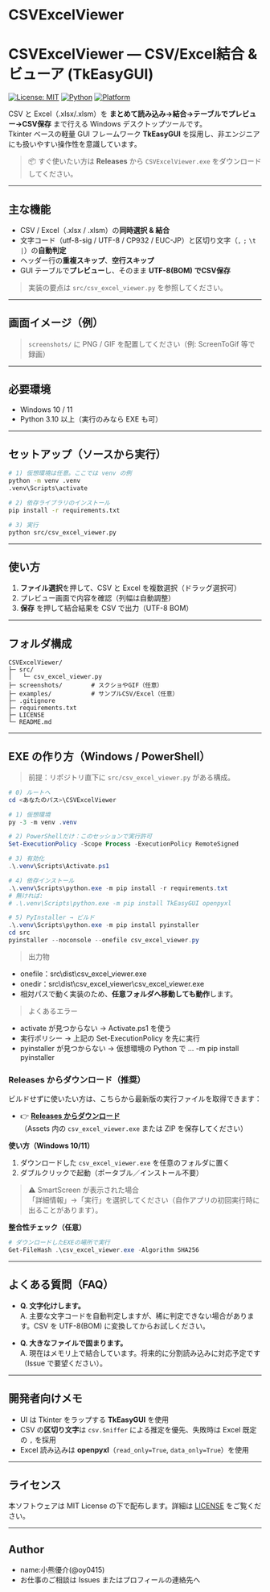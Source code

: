 # CSVExcelViewer
# CSVExcelViewer — CSV/Excel結合 & ビューア (TkEasyGUI)

[![License: MIT](https://img.shields.io/badge/License-MIT-green.svg)](#license)
[![Python](https://img.shields.io/badge/Python-3.10%2B-blue.svg)](#%E5%BF%85%E8%A6%81%E7%92%B0%E5%A2%83)
[![Platform](https://img.shields.io/badge/Platform-Windows%2010%2F11-lightgrey.svg)]()

CSV と Excel（.xlsx/.xlsm）を **まとめて読み込み→結合→テーブルでプレビュー→CSV保存** まで行える Windows デスクトップツールです。  
Tkinter ベースの軽量 GUI フレームワーク **TkEasyGUI** を採用し、非エンジニアにも扱いやすい操作性を意識しています。

> 📦 すぐ使いたい方は **Releases** から `CSVExcelViewer.exe` をダウンロードしてください。

---

## 主な機能

- CSV / Excel（.xlsx / .xlsm）の**同時選択 & 結合**
- 文字コード（utf-8-sig / UTF-8 / CP932 / EUC-JP）と区切り文字（`,` `;` `\t` `|`）の**自動判定**
- ヘッダー行の**重複スキップ**、**空行スキップ**
- GUI テーブルで**プレビュー**し、そのまま **UTF-8(BOM) でCSV保存**
> 実装の要点は `src/csv_excel_viewer.py` を参照してください。

---

## 画面イメージ（例）

> `screenshots/` に PNG / GIF を配置してください（例: ScreenToGif 等で録画）

---

## 必要環境

- Windows 10 / 11
- Python 3.10 以上（実行のみなら EXE も可）

---

## セットアップ（ソースから実行）

```bash
# 1) 仮想環境は任意。ここでは venv の例
python -m venv .venv
.venv\Scripts\activate

# 2) 依存ライブラリのインストール
pip install -r requirements.txt

# 3) 実行
python src/csv_excel_viewer.py
```

---

## 使い方

1. **ファイル選択**を押して、CSV と Excel を複数選択（ドラッグ選択可）  
2. プレビュー画面で内容を確認（列幅は自動調整）  
3. **保存** を押して結合結果を CSV で出力（UTF-8 BOM）

---

## フォルダ構成

```
CSVExcelViewer/
├─ src/
│   └─ csv_excel_viewer.py
├─ screenshots/        # スクショやGIF（任意）
├─ examples/           # サンプルCSV/Excel（任意）
├─ .gitignore
├─ requirements.txt
├─ LICENSE
└─ README.md
```


---


## EXE の作り方（Windows / PowerShell）

> 前提：リポジトリ直下に `src/csv_excel_viewer.py` がある構成。

```powershell
# 0) ルートへ
cd <あなたのパス>\CSVExcelViewer

# 1) 仮想環境
py -3 -m venv .venv

# 2) PowerShellだけ：このセッションで実行許可
Set-ExecutionPolicy -Scope Process -ExecutionPolicy RemoteSigned

# 3) 有効化
.\.venv\Scripts\Activate.ps1

# 4) 依存インストール
.\.venv\Scripts\python.exe -m pip install -r requirements.txt
# 無ければ:
# .\.venv\Scripts\python.exe -m pip install TkEasyGUI openpyxl

# 5) PyInstaller → ビルド
.\.venv\Scripts\python.exe -m pip install pyinstaller
cd src
pyinstaller --noconsole --onefile csv_excel_viewer.py
```
>出力物
- onefile：src\dist\csv_excel_viewer.exe
- onedir：src\dist\csv_excel_viewer\csv_excel_viewer.exe
- 相対パスで動く実装のため、**任意フォルダへ移動しても動作**します。
>よくあるエラー
- activate が見つからない → Activate.ps1 を使う
- 実行ポリシー → 上記の Set-ExecutionPolicy を先に実行
- pyinstaller が見つからない → 仮想環境の Python で ... -m pip install pyinstaller

### Releases からダウンロード（推奨）

ビルドせずに使いたい方は、こちらから最新版の実行ファイルを取得できます：

- 👉 **[Releases からダウンロード](https://github.com/<yourname>/CSVExcelViewer/releases/latest)**  
  （Assets 内の `csv_excel_viewer.exe` または ZIP を保存してください）

**使い方（Windows 10/11）**
1. ダウンロードした `csv_excel_viewer.exe` を任意のフォルダに置く  
2. ダブルクリックで起動（ポータブル／インストール不要）

> ⚠️ SmartScreen が表示された場合  
> 「詳細情報」→「実行」を選択してください（自作アプリの初回実行時に出ることがあります）。

**整合性チェック（任意）**
```powershell
# ダウンロードしたEXEの場所で実行
Get-FileHash .\csv_excel_viewer.exe -Algorithm SHA256
```
---

## よくある質問（FAQ）

- **Q. 文字化けします。**  
  A. 主要な文字コードを自動判定しますが、稀に判定できない場合があります。CSV を UTF-8(BOM) に変換してからお試しください。

- **Q. 大きなファイルで固まります。**  
  A. 現在はメモリ上で結合しています。将来的に分割読み込みに対応予定です（Issue で要望ください）。

---

## 開発者向けメモ

- UI は Tkinter をラップする **TkEasyGUI** を使用
- CSV の**区切り文字**は `csv.Sniffer` による推定を優先、失敗時は Excel 既定の `,` を採用
- Excel 読み込みは **openpyxl**（`read_only=True`, `data_only=True`）を使用

---

## ライセンス

本ソフトウェアは MIT License の下で配布します。詳細は [LICENSE](./LICENSE) をご覧ください。

---

## Author

- name:小熊優介(@oy0415)
- お仕事のご相談は Issues またはプロフィールの連絡先へ
